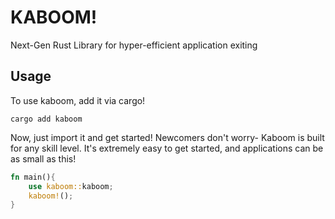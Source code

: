 # KABOOM!
Next-Gen Rust Library for hyper-efficient application exiting

## Usage

To use kaboom, add it via cargo!
```
cargo add kaboom
```
Now, just import it and get started! Newcomers don't worry-
Kaboom is built for any skill level. It's extremely easy to
get started, and applications can be as small as this!
```rs
fn main(){
    use kaboom::kaboom;
    kaboom!();
}
```
